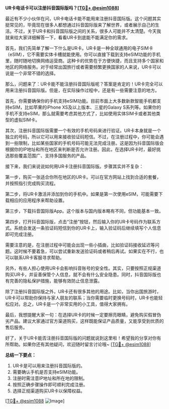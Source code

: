 **UR卡电话卡可以注册抖音国际版吗？[[TG💪+ @esim1088](https://t.me/s/esim1088)]**

最近有不少小伙伴在问，UR卡电话卡能不能用来注册抖音国际版。这个问题其实挺常见的，毕竟现在很多人都想通过抖音国际版来了解世界，或者展示自己的生活。不过，关于UR卡和抖音国际版之间的关系，很多人可能并不太清楚。今天我就来给大家详细解答一下，看看UR卡到底能不能满足你的需求。

首先，我们先简单了解一下什么是UR卡。UR卡是一种全球通用的电子SIM卡（eSIM），它不需要实体卡槽就能使用。你可以直接下载到支持eSIM功能的手机里，随时随地切换网络运营商。这种卡的优势在于方便快捷，而且支持多个国家和地区的网络服务。对于经常出国旅行或者需要频繁更换国家的人来说，UR卡可以说是一个非常不错的选择。

那么，问题来了：UR卡能不能注册抖音国际版呢？答案是肯定的！UR卡完全可以用来注册抖音国际版。但是，在实际操作过程中，还是有一些需要注意的地方。

首先，你需要确保你的手机支持eSIM功能。目前市面上大多数新款智能手机都支持eSIM，比如苹果的iPhone XS及以上版本、三星的Galaxy S系列等。如果你的手机不支持eSIM，那么就需要考虑其他方式了，比如使用实体SIM卡或者其他类型的虚拟SIM卡。

其次，注册抖音国际版需要一个有效的手机号码来进行验证。UR卡本身就是一个独立的号码，所以它可以用来接收验证码短信。不过，在注册过程中，你可能会遇到一些限制，比如某些国家的手机号码可能无法完成注册。这是因为抖音国际版会根据你的IP地址和所在地区来判断是否允许注册。因此，在选择UR卡时，最好挑选那些覆盖范围广、支持多国服务的产品。

接下来，我们来说说如何用UR卡注册抖音国际版。步骤其实并不复杂：

第一步，购买一张适合你所在地区的UR卡。可以在官方网站上找到合适的套餐，并按照指引完成购买流程。

第二步，将UR卡激活并添加到你的手机中。如果是第一次使用eSIM，可能需要下载相应的应用程序来帮助设置。

第三步，下载抖音国际版App。这个版本与国内版本略有不同，但功能基本一致。

第四步，打开抖音国际版，点击“注册”按钮，然后输入你的UR卡号码作为联系方式。系统会发送一条验证码短信到你的UR卡上，输入验证码后继续填写个人信息即可完成注册。

需要注意的是，在注册过程中可能会出现一些小插曲，比如验证码接收延迟等问题。这时候不要着急，可以尝试重新发送验证码或者稍后再试。如果实在不行，也可以联系UR卡客服寻求帮助。

另外，有些人担心使用UR卡会影响抖音账号的安全性。其实，只要按照正规渠道购买UR卡，并妥善保管个人信息，就不会有什么安全隐患。同时，抖音国际版也有完善的隐私保护措施，能够有效防止信息泄露。

除了注册抖音国际版之外，UR卡还有很多其他的用途。比如，当你出国旅游时，UR卡可以帮助你保持与家人朋友的联系；当你需要临时更换号码时，UR卡也能轻松应对。总之，UR卡是一个非常实用的小工具，值得大家拥有。

最后，我想提醒大家一句：在选择UR卡的时候一定要擦亮眼睛，避免购买假冒伪劣产品。建议大家通过官方渠道购买，这样既能保证产品质量，又能享受到优质的售后服务。

好了，关于UR卡能否注册抖音国际版的问题就说到这里啦！希望我的分享对你有所帮助。如果你还有其他疑问，欢迎随时留言讨论哦~ [[TG💪+ @esim1088](https://t.me/s/esim1088)]

**总结一下要点：**
1. UR卡是可以用来注册抖音国际版的。
2. 需要确认手机是否支持eSIM功能。
3. 注册时需注意IP地址和所在地的限制。
4. 按照正确步骤操作即可顺利完成注册。
5. 选择正规渠道购买UR卡以保障权益。

[[TG💪+ @esim1088](https://t.me/s/esim1088) ![Image](https://i.postimg.cc/4NQfJmqS/Snipaste-2025-05-13-00-14-12.png)]